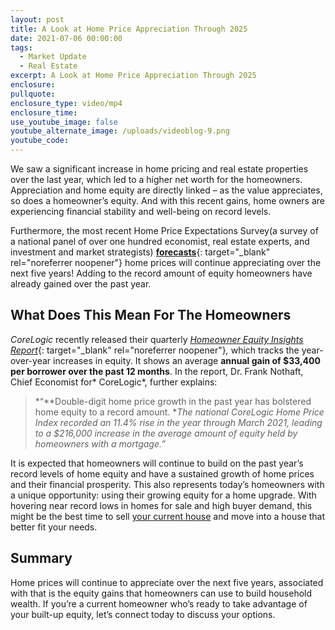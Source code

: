 ```yaml
---
layout: post
title: A Look at Home Price Appreciation Through 2025
date: 2021-07-06 00:00:00
tags:
  - Market Update
  - Real Estate
excerpt: A Look at Home Price Appreciation Through 2025
enclosure:
pullquote:
enclosure_type: video/mp4
enclosure_time:
use_youtube_image: false
youtube_alternate_image: /uploads/videoblog-9.png
youtube_code:
---
```

We saw a significant increase in home pricing and real estate properties over the last year, which led to a higher net worth for the homeowners. Appreciation and home equity are directly linked – as the value appreciates, so does a homeowner’s equity. And with this recent gains, home owners are experiencing financial stability and well-being on record levels.

Furthermore, the most recent Home Price Expectations Survey(a survey of a national panel of over one hundred economist, real estate experts, and investment and market strategists)&nbsp;[**forecasts**](https://pulsenomics.com/surveys/#home-price-expectations){: target="_blank" rel="noreferrer noopener"}&nbsp;home prices will continue appreciating over the next five years\! Adding to the record amount of equity homeowners have already gained over the past year.

## **What Does This Mean For The Homeowners**

*CoreLogic*&nbsp;recently released their quarterly&nbsp;[*Homeowner Equity Insights Report*](https://www.corelogic.com/intelligence/homeowner-equity-insights/){: target="_blank" rel="noreferrer noopener"}*,*&nbsp;which tracks the year-over-year increases in equity. It shows an average&nbsp;**annual gain of $33,400 per borrower over the past 12 months**. In the report, Dr. Frank Nothaft, Chief Economist for*&nbsp;CoreLogic*, further explains:

> *“**Double-digit home price growth in the past year has bolstered home equity to a record amount.&nbsp;**The national CoreLogic Home Price Index recorded an 11.4% rise in the year through March 2021, leading to a $216,000 increase in the average amount of equity held by homeowners with a mortgage.”*

It is expected that homeowners will continue to build on the past year’s record levels of home equity and have a sustained growth of home prices and their financial prosperity. This also represents today’s homeowners with a unique opportunity: using their growing equity for a home upgrade. With hovering near record lows in homes for sale and high buyer demand, this might be the best time to sell&nbsp;[your current house](https://www.buyandsellvero.com/blog/now-is-the-perfect-time-to-sell-your-home/)&nbsp;and move into a house that better fit your needs.

## **Summary**

Home prices will continue to appreciate over the next five years, associated with that is the equity gains that homeowners can use to build household wealth. If you’re a current homeowner who’s ready to take advantage of your built-up equity, let’s connect today to discuss your options.

